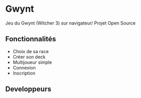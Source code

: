 # Gwynt
Jeu du Gwynt (Witcher 3) sur navigateur/
Projet Open Source

## Fonctionnalités
* Choix de sa race
* Créer son deck
* Multijoueur simple
* Connexion
* Inscription

## Developpeurs


